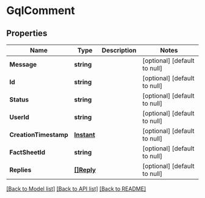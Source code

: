 # GqlComment

## Properties
Name | Type | Description | Notes
------------ | ------------- | ------------- | -------------
**Message** | **string** |  | [optional] [default to null]
**Id** | **string** |  | [optional] [default to null]
**Status** | **string** |  | [optional] [default to null]
**UserId** | **string** |  | [optional] [default to null]
**CreationTimestamp** | [**Instant**](Instant.md) |  | [optional] [default to null]
**FactSheetId** | **string** |  | [optional] [default to null]
**Replies** | [**[]Reply**](Reply.md) |  | [optional] [default to null]

[[Back to Model list]](../README.md#documentation-for-models) [[Back to API list]](../README.md#documentation-for-api-endpoints) [[Back to README]](../README.md)


